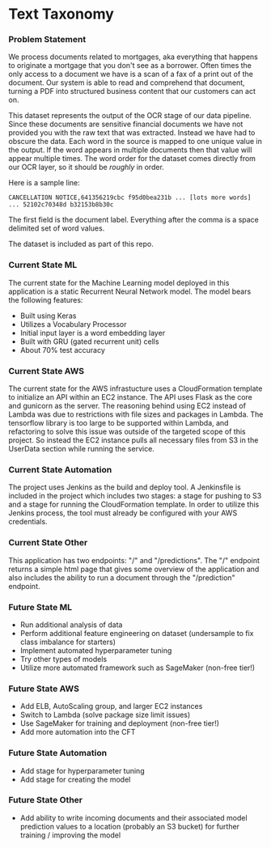 # Text Taxonomy

### Problem Statement

We process documents related to mortgages, aka everything that happens to originate a mortgage that you don't see as a borrower. Often times the only access to a document we have is a scan of a fax of a print out of the document. Our system is able to read and comprehend that document, turning a PDF into structured business content that our customers can act on.

This dataset represents the output of the OCR stage of our data pipeline. Since these documents are sensitive financial documents we have not provided you with the raw text that was extracted. Instead we have had to obscure the data. Each word in the source is mapped to one unique value in the output. If the word appears in multiple documents then that value will appear multiple times. The word order for the dataset comes directly from our OCR layer, so it should be _roughly_ in order.

Here is a sample line:

```
CANCELLATION NOTICE,641356219cbc f95d0bea231b ... [lots more words] ... 52102c70348d b32153b8b30c
```

The first field is the document label. Everything after the comma is a space delimited set of word values.

The dataset is included as part of this repo.

### Current State ML

The current state for the Machine Learning model deployed in this application is a static Recurrent Neural Network model. The model bears the following features:

- Built using Keras
- Utilizes a Vocabulary Processor
- Initial input layer is a word embedding layer
- Built with GRU (gated recurrent unit) cells
- About 70% test accuracy

### Current State AWS

The current state for the AWS infrastucture uses a CloudFormation template to initialize an API within an EC2 instance. The API uses Flask as the core and gunicorn as the server. The reasoning behind using EC2 instead of Lambda was due to restrictions with file sizes and packages in Lambda. The tensorflow library is too large to be supported within Lambda, and refactoring to solve this issue was outside of the targeted scope of this project. So instead the EC2 instance pulls all necessary files from S3 in the UserData section while running the service.

### Current State Automation

The project uses Jenkins as the build and deploy tool. A Jenkinsfile is included in the project which includes two stages: a stage for pushing to S3 and a stage for running the CloudFormation template. In order to utilize this Jenkins process, the tool must already be configured with your AWS credentials.

### Current State Other

This application has two endpoints: "/" and "/predictions". The "/" endpoint returns a simple html page that gives some overview of the application and also includes the ability to run a document through the "/prediction" endpoint. 

### Future State ML

- Run additional analysis of data
- Perform additional feature engineering on dataset (undersample to fix class imbalance for starters)
- Implement automated hyperparameter tuning
- Try other types of models
- Utilize more automated framework such as SageMaker (non-free tier!)

### Future State AWS

- Add ELB, AutoScaling group, and larger EC2 instances
- Switch to Lambda (solve package size limit issues)
- Use SageMaker for training and deployment (non-free tier!)
- Add more automation into the CFT

### Future State Automation

- Add stage for hyperparameter tuning
- Add stage for creating the model

### Future State Other

- Add ability to write incoming documents and their associated model prediction values to a location (probably an S3 bucket) for further training / improving the model